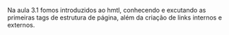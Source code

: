 Na aula 3.1 fomos introduzidos ao hmtl, conhecendo e excutando as primeiras tags de estrutura de página, além da criação de links internos e externos.
